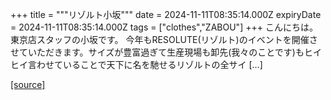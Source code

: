 +++
title = """リゾルト小坂"""
date = 2024-11-11T08:35:14.000Z
expiryDate = 2024-11-11T08:35:14.000Z
tags = ["clothes","ZABOU"]
+++
こんにちは。東京店スタッフの小坂です。 今年もRESOLUTE(リゾルト)のイベントを開催させていただきます。サイズが豊富過ぎて生産現場も卸先(我々のことです)もヒイヒイ言わせていることで天下に名を馳せるリゾルトの全サイ \[…\]

[[source]](https://zabou.org/2024/11/11/312277/)
